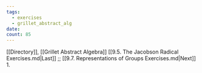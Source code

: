 ```yaml
---
tags:
  - exercises
  - grillet_abstract_alg
date:
count: 85
---
```

[[Directory]], [[Grillet Abstract Algebra]]
[[9.5. The Jacobson Radical Exercises.md|Last]] ;; [[9.7. Representations of Groups Exercises.md|Next]]
1. 